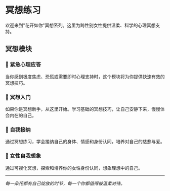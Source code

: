 # 冥想练习

欢迎来到"花开如你"冥想系列。这里为跨性别女性提供温柔、科学的心理冥想支持。

## 冥想模块

### 🚨 紧急心理应答
当你感到极度焦虑、恐慌或需要即时心理支持时，这个模块将为你提供快速有效的冥想技巧。

### 🌱 冥想入门
如果你是冥想新手，从这里开始。学习基础的冥想技巧，让自己安静下来，慢慢体会内在的自己。

### 💖 自我接纳
通过冥想练习，学会接纳自己的身体、情感和身份认同，培养对自己的慈悲与爱。

### 🌸 女性自我想象
通过可视化冥想，探索和培养你的女性身份认同，想象理想中的自己。

---

*每一朵花都有自己绽放的时节，每一个你都值得被温柔对待。*

